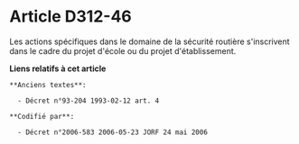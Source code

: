 # Article D312-46

Les actions spécifiques dans le domaine de la sécurité routière s'inscrivent dans le cadre du projet d'école ou du projet
d'établissement.

**Liens relatifs à cet article**

	**Anciens textes**:

	  - Décret n°93-204 1993-02-12 art. 4

	**Codifié par**:

	  - Décret n°2006-583 2006-05-23 JORF 24 mai 2006
